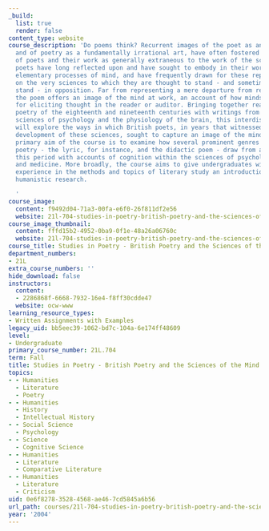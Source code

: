 ```yaml
---
_build:
  list: true
  render: false
content_type: website
course_description: 'Do poems think? Recurrent images of the poet as an inspired lunatic,
  and of poetry as a fundamentally irrational art, have often fostered an understanding
  of poets and their work as generally extraneous to the work of the sciences. Yet
  poets have long reflected upon and have sought to embody in their work the most
  elementary processes of mind, and have frequently drawn for these representations
  on the very sciences to which they are thought to stand - and sometimes do genuinely
  stand - in opposition. Far from representing a mere departure from reason, then,
  the poem offers an image of the mind at work, an account of how minds work, a tool
  for eliciting thought in the reader or auditor. Bringing together readings in British
  poetry of the eighteenth and nineteenth centuries with writings from the emergent
  sciences of psychology and the physiology of the brain, this interdisciplinary course
  will explore the ways in which British poets, in years that witnessed the crucial
  development of these sciences, sought to capture an image of the mind at work. The
  primary aim of the course is to examine how several prominent genres of British
  poetry - the lyric, for instance, and the didactic poem - draw from and engage in
  this period with accounts of cognition within the sciences of psychology, physiology,
  and medicine. More broadly, the course aims to give undergraduates with some prior
  experience in the methods and topics of literary study an introduction to interdisciplinary
  humanistic research.

  '
course_image:
  content: f9492d04-71a3-00fa-e6f0-26f811df2e56
  website: 21l-704-studies-in-poetry-british-poetry-and-the-sciences-of-the-mind-fall-2004
course_image_thumbnail:
  content: fffd15b2-4952-0ba9-0f1e-48a26a06760c
  website: 21l-704-studies-in-poetry-british-poetry-and-the-sciences-of-the-mind-fall-2004
course_title: Studies in Poetry - British Poetry and the Sciences of the Mind
department_numbers:
- 21L
extra_course_numbers: ''
hide_download: false
instructors:
  content:
  - 2286868f-6668-7932-16e4-f8ff30cdde47
  website: ocw-www
learning_resource_types:
- Written Assignments with Examples
legacy_uid: bb5eec39-1062-bd7c-104a-6e174ff48609
level:
- Undergraduate
primary_course_number: 21L.704
term: Fall
title: Studies in Poetry - British Poetry and the Sciences of the Mind
topics:
- - Humanities
  - Literature
  - Poetry
- - Humanities
  - History
  - Intellectual History
- - Social Science
  - Psychology
- - Science
  - Cognitive Science
- - Humanities
  - Literature
  - Comparative Literature
- - Humanities
  - Literature
  - Criticism
uid: 0e6f8278-3528-4568-ae46-7cd5845a6b56
url_path: courses/21l-704-studies-in-poetry-british-poetry-and-the-sciences-of-the-mind-fall-2004
year: '2004'
---
```

